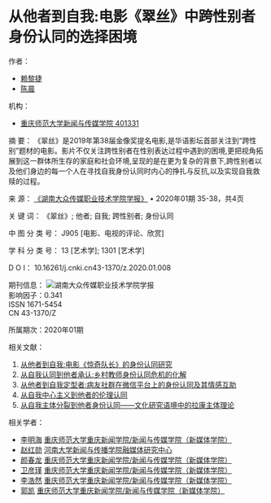 # 从他者到自我:电影《翠丝》中跨性别者身份认同的选择困境

作者：
- [赖黎捷](https://author.cqvip.com/2350664223)
- [陈晨](https://author.cqvip.com/3336854950)

机构：
- [重庆师范大学新闻与传媒学院 401331](https://organization.cqvip.com/221251)

摘  要：
《翠丝》是2019年第38届金像奖提名电影,是华语影坛首部关注到“跨性别”题材的电影。影片不仅关注跨性别者在性别表达过程中遇到的困境,更把视角拓展到这一群体所生存的家庭和社会环境,呈现的是在更为复杂的背景下,跨性别者以及他们身边的每一个人在寻找自我身份认同时内心的挣扎与反抗,以及实现自我救赎的过程。

来  源：
[《湖南大众传媒职业技术学院学报》](https://journal.cqvip.com/33784) • 2020年01期 35-38，共4页

关 键 词：
《翠丝》; 他者; 自我; 跨性别者; 身份认同

中 图 分 类 号：
J905 [电影、电视的评论、欣赏]

学 科 分 类 号：
13 [艺术学]; 1301 [艺术学]

D O I：
10.16261/j.cnki.cn43-1370/z.2020.01.008

期刊信息：
![湖南大众传媒职业技术学院学报](http://image.cqvip.com/vip/qkhclearimg/84094x/84094x2020001f0001.jpg)  
影响因子：0.341  
ISSN 1671-5454  
CN 43-1370/Z  

所属期次：2020年01期  

相关文献：
1. [从他者到自我:电影《惊奇队长》的身份认同研究](https://doc.cqvip.com/journal/929472717)
2. [从自我认同到他者承认:乡村教师身份认同危机的化解](https://doc.cqvip.com/journal/919298141)
3. [从他者到自我定型者:病友社群在微信平台上的身份认同及其情感互助](https://doc.cqvip.com/journal/3475487409)
4. [从自我中心主义到他者的伦理认同](https://doc.cqvip.com/journal/954544508)
5. [从自我主体分裂到他者身份认同——文化研究语境中的拉康主体理论](https://doc.cqvip.com/journal/957322997)

相关学者：
- [李明海](https://author.cqvip.com/3300167957) [重庆师范大学重庆新闻学院/新闻与传媒学院（新媒体学院）](https://organization.cqvip.com/221251)
- [赵红勋](https://author.cqvip.com/2341930479) [河南大学新闻与传播学院融媒体研究中心](https://organization.cqvip.com/233727)
- [颜春龙](https://author.cqvip.com/2348663247) [重庆师范大学重庆新闻学院/新闻与传媒学院（新媒体学院）](https://organization.cqvip.com/221251)
- [卫彦瑾](https://author.cqvip.com/2344654194) [重庆师范大学重庆新闻学院/新闻与传媒学院（新媒体学院）](https://organization.cqvip.com/221251)
- [李浩然](https://author.cqvip.com/2342923838) [重庆师范大学重庆新闻学院/新闻与传媒学院（新媒体学院）](https://organization.cqvip.com/221251)
- [郭凯](https://author.cqvip.com/2349997241) [重庆师范大学重庆新闻学院/新闻与传媒学院（新媒体学院）](https://organization.cqvip.com/221251)
